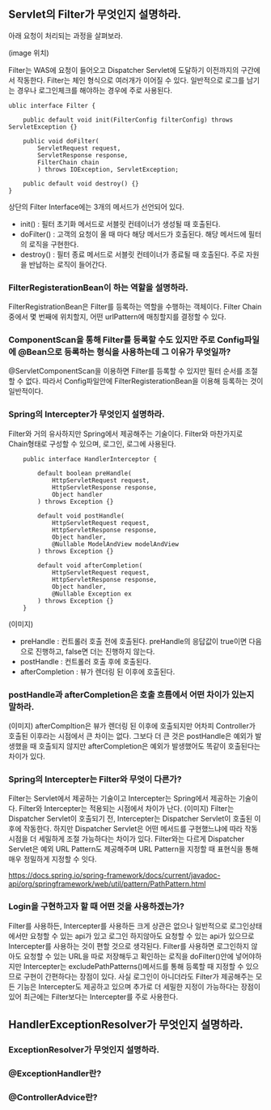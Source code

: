 ## Servlet의 Filter가 무엇인지 설명하라.
아래 요청이 처리되는 과정을 살펴보라.

(image 위치)

Filter는 WAS에 요청이 들어오고 Dispatcher Servlet에 도달하기 이전까지의 구간에서 작동한다. Filter는 체인 형식으로 여러개가 이어질 수 있다.
일반적으로 로그를 남기는 경우나 로그인체크를 해야하는 경우에 주로 사용된다.

```
ublic interface Filter {
    
    public default void init(FilterConfig filterConfig) throws ServletException {}
    
    public void doFilter(
        ServletRequest request,
        ServletResponse response,
        FilterChain chain
        ) throws IOException, ServletException;
    
    public default void destroy() {}
}
```
상단의 Filter Interface에는 3개의 메서드가 선언되어 있다.

- init()     : 필터 초기화 메서드로 서블릿 컨테이너가 생성될 때 호출된다.
- doFilter() : 고객의 요청이 올 때 마다 해당 메서드가 호출된다. 해당 메서드에 필터의 로직을 구현한다.
- destroy()  : 필터 종료 메서드로 서블릿 컨테이너가 종료될 때 호출된다. 주로 자원을 반납하는 로직이 들어간다.

### FilterRegisterationBean이 하는 역할을 설명하라.
FilterRegistrationBean은 Filter를 등록하는 역할을 수행하는 객체이다. Filter Chain 중에서 몇 번째에 위치할지, 어떤 urlPattern에 매칭할지를 결정할 수 있다.

### ComponentScan을 통해 Filter를 등록할 수도 있지만 주로 Config파일에 @Bean으로 등록하는 형식을 사용하는데 그 이유가 무엇일까?
@ServletComponentScan을 이용하면 Filter를 등록할 수 있지만 필터 순서를 조절할 수 없다. 따라서 Config파일안에 FilterRegisterationBean을 이용해 등록하는 것이 일반적이다.

### Spring의 Intercepter가 무엇인지 설명하라.
Filter와 거의 유사하지만 Spring에서 제공해주는 기술이다. Filter와 마찬가지로 Chain형태로 구성할 수 있으며, 로그인, 로그에 사용된다.
```
    public interface HandlerInterceptor {
        
        default boolean preHandle(
            HttpServletRequest request,
            HttpServletResponse response,
            Object handler
        ) throws Exception {}

        default void postHandle(
            HttpServletRequest request,
            HttpServletResponse response,
            Object handler,
            @Nullable ModelAndView modelAndView
        ) throws Exception {}
        
        default void afterCompletion(
            HttpServletRequest request,
            HttpServletResponse response,
            Object handler,
            @Nullable Exception ex
        ) throws Exception {}
    }
```

(이미지)

- preHandle       : 컨트롤러 호출 전에 호출된다. preHandle의 응답값이 true이면 다음으로 진행하고, false면 더는 진행하지 않는다.
- postHandle      : 컨트롤러 호출 후에 호출된다.
- afterCompletion : 뷰가 렌더링 된 이후에 호출된다.

### postHandle과 afterCompletion은 호출 흐름에서 어떤 차이가 있는지 말하라.
(이미지)
afterCompltion은 뷰가 렌더링 된 이후에 호출되지만 어차피 Controller가 호출된 이후라는 시점에서 큰 차이는 없다. 그보다 더 큰 것은 postHandle은 예외가 발생했을 때 호출되지 않지만 afterCompletion은 예외가 발생했어도 똑같이 호출된다는 차이가 있다.

### Spring의 Intercepter는 Filter와 무엇이 다른가?
Filter는 Servlet에서 제공하는 기술이고 Intercepter는 Spring에서 제공하는 기술이다. Filter와 Intercepter는 적용되는 시점에서 차이가 난다.
(이미지)
Filter는 Dispatcher Servlet이 호출되기 전, Intercepter는 Dispatcher Servlet이 호출된 이후에 작동한다. 하지만 Dispatcher Servlet은 어떤 메서드를 구현했느냐에 따라 작동 시점을 더 세밀하게 조절 가능하다는 차이가 있다.
Filter와는 다르게 Dispatcher Servlet은 예외 URL Pattern도 제공해주며 URL Pattern을 지정할 때 표현식을 통해 매우 정밀하게 지정할 수 잇다.

https://docs.spring.io/spring-framework/docs/current/javadoc-api/org/springframework/web/util/pattern/PathPattern.html

### Login을 구현하고자 할 때 어떤 것을 사용하겠는가?
Filter를 사용하든, Intercepter를 사용하든 크게 상관은 없으나 일반적으로 로그인상태에서만 요청할 수 있는 api가 있고 로그인 하지않아도 요청할 수 있는 api가 있으므로 Intercepter를 사용하는 것이 편할 것으로 생각된다. Filter를 사용하면 로그인하지 않아도 요청할 수 있는 URL을 따로 저장해두고 확인하는 로직을 doFilter()안에 넣어야하지만 Intercepter는 excludePathPatterns()메서드를 통해 등록할 때 지정할 수 있으므로 구현이 간편하다는 장점이 있다. 사실 로그인이 아니더라도 Filter가 제공해주는 모든 기능은 Intercepter도 제공하고 있으며 추가로 더 세밀한 지정이 가능하다는 장점이 있어 최근에는 Filter보다는 Intercepter를 주로 사용한다.

## HandlerExceptionResolver가 무엇인지 설명하라.

### ExceptionResolver가 무엇인지 설명하라.

### @ExceptionHandler란?

### @ControllerAdvice란?